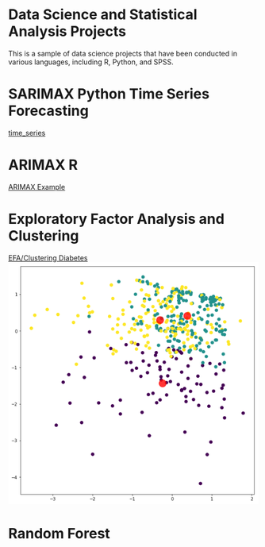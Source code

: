 # Data Science and Statistical Analysis Projects

This is a sample of data science projects that have been conducted in various languages, including R, Python, and SPSS.

# SARIMAX Python Time Series Forecasting

[time_series](timeseries.ipynb)
      

# ARIMAX R
[ARIMAX Example](arimax.Rmd) 


# Exploratory Factor Analysis and Clustering

[EFA/Clustering Diabetes](diabetes_data_reduction_clustering.ipynb)
![clusterplot](data/d_cluster.png)

# Random Forest 



